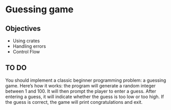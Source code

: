 # Guessing game

##  Objectives
* Using crates
* Handling errors
* Control Flow

## TO DO
You should implement a classic beginner programming problem: a guessing game. Here’s how it works: the program will generate a random integer between 1 and 100. It will then prompt the player to enter a guess. After entering a guess, it will indicate whether the guess is too low or too high. If the guess is correct, the game will print congratulations and exit.


